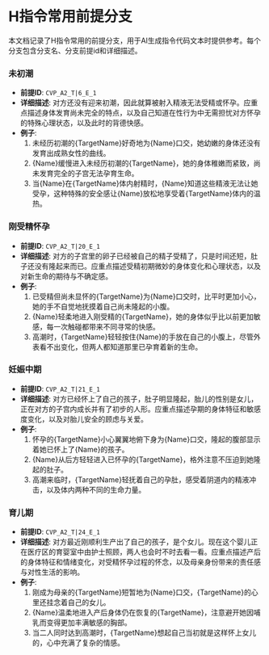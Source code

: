 # H指令常用前提分支

本文档记录了H指令常用的前提分支，用于AI生成指令代码文本时提供参考。每个分支包含分支名、分支前提id和详细描述。

### 未初潮
- **前提ID**: `CVP_A2_T|6_E_1`
- **详细描述**: 对方还没有迎来初潮，因此就算被射入精液无法受精或怀孕。应重点描述身体发育尚未完全的特点，以及自己知道在性行为中无需担忧对方怀孕的特殊心理状态，以及此时的背德快感。
- **例子**:
  1. 未经历初潮的{TargetName}好奇地为{Name}口交，她幼嫩的身体还没有发育出成熟女性的曲线。
  2. {Name}缓慢进入未经历初潮的{TargetName}，她的身体稚嫩而紧致，尚未发育完全的子宫无法孕育生命。
  3. 当{Name}在{TargetName}体内射精时，{Name}知道这些精液无法让她受孕，这种特殊的安全感让{Name}放松地享受着{TargetName}体内的温热。

### 刚受精怀孕
- **前提ID**: `CVP_A2_T|20_E_1`
- **详细描述**: 对方的子宫里的卵子已经被自己的精子受精了，只是时间还短，肚子还没有隆起来而已。应重点描述受精初期微妙的身体变化和心理状态，以及对新生命的期待与不确定感。
- **例子**:
  1. 已受精但尚未显怀的{TargetName}为{Name}口交时，比平时更加小心，她的手不自觉地抚摸着自己尚未隆起的小腹。
  2. {Name}轻柔地进入刚受精的{TargetName}，她的身体似乎比以前更加敏感，每一次触碰都带来不同寻常的快感。
  3. 高潮时，{TargetName}轻轻按住{Name}的手放在自己的小腹上，尽管外表看不出变化，但两人都知道那里已孕育着新的生命。

### 妊娠中期
- **前提ID**: `CVP_A2_T|21_E_1`
- **详细描述**: 对方已经怀上了自己的孩子，肚子明显隆起，胎儿的性别是女儿，正在对方的子宫内成长并有了初步的人形。应重点描述孕期的身体特征和敏感度变化，以及对胎儿安全的顾虑与关爱。
- **例子**:
  1. 怀孕的{TargetName}小心翼翼地俯下身为{Name}口交，隆起的腹部显示着她已怀上了{Name}的孩子。
  2. {Name}从后方轻轻进入已怀孕的{TargetName}，格外注意不压迫到她隆起的肚子。
  3. 高潮来临时，{TargetName}轻抚着自己的孕肚，感受着阴道内的精液冲击，以及体内两种不同的生命力量。

### 育儿期
- **前提ID**: `CVP_A2_T|24_E_1`
- **详细描述**: 对方最近刚顺利生产出了自己的孩子，是个女儿。现在这个婴儿正在医疗区的育婴室中由护士照顾，两人也会时不时去看一看。应重点描述产后的身体特征和情绪变化，对受精怀孕过程的怀念，以及母亲身份带来的责任感与对性生活的影响。
- **例子**:
  1. 刚成为母亲的{TargetName}短暂地为{Name}口交，{TargetName}的心里还挂念着自己的女儿。
  2. {Name}温柔地进入产后身体仍在恢复的{TargetName}，注意避开她因哺乳而变得更加丰满敏感的胸部。
  3. 当二人同时达到高潮时，{TargetName}想起自己当初就是这样怀上女儿的，心中充满了复杂的情感。
